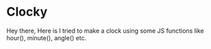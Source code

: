 # Clocky
Hey there,
Here is I tried to make a clock using some JS functions like hour(), minute(), angle() etc.

